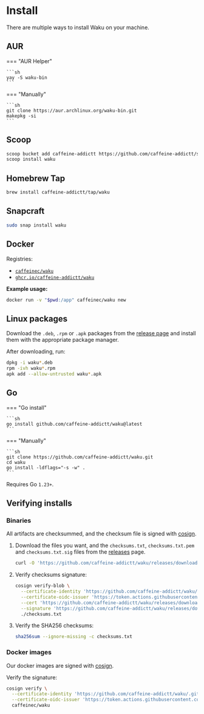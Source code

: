 # Install

There are multiple ways to install Waku on your machine.

## AUR

=== "AUR Helper"

    ```sh
    yay -S waku-bin
    ```

=== "Manually"

    ```sh
    git clone https://aur.archlinux.org/waku-bin.git
    makepkg -si
    ```

## Scoop

```sh
scoop bucket add caffeine-addictt https://github.com/caffeine-addictt/scoop-bucket.git
scoop install waku
```

## Homebrew Tap

```sh
brew install caffeine-addictt/tap/waku
```

## Snapcraft

```sh
sudo snap install waku
```

## Docker

Registries:

- [`caffeinec/waku`](https://hub.docker.com/r/caffeinec/waku)
- [`ghcr.io/caffeine-addictt/waku`](https://github.com/caffeine-addictt/waku/pkgs/container/waku)

**Example usage:**

```sh
docker run -v "$pwd:/app" caffeinec/waku new
```

## Linux packages

Download the `.deb`, `.rpm` or `.apk` packages from the
[release page][releases] and install them with the
appropriate package manager.

After downloading, run:

```sh
dpkg -i waku*.deb
rpm -ivh waku*.rpm
apk add --allow-untrusted waku*.apk
```

## Go

=== "Go install"

    ```sh
    go install github.com/caffeine-addictt/waku@latest
    ```

=== "Manually"

    ```sh
    git clone https://github.com/caffeine-addictt/waku.git
    cd waku
    go install -ldflags="-s -w" .
    ```

Requires Go `1.23+`.

## Verifying installs

### Binaries

All artifacts are checksummed, and the checksum file is signed with [cosign][].

1. Download the files you want, and the `checksums.txt`, `checksums.txt.pem`
   and `checksums.txt.sig` files from the [releases][] page.

   ```sh
   curl -O 'https://github.com/caffeine-addictt/waku/releases/download/v0.9.0/checksums.txt'
   ```

1. Verify checksums signature:

   ```sh
   cosign verify-blob \
     --certificate-identity 'https://github.com/caffeine-addictt/waku/.github/workflows/release.yml@refs/tags/v0.9.0' \
     --certificate-oidc-issuer 'https://token.actions.githubusercontent.com' \
     --cert 'https://github.com/caffeine-addictt/waku/releases/download/v0.9.0/checksums.txt.pem' \
     --signature 'https://github.com/caffeine-addictt/waku/releases/download/v0.9.0/checksums.txt.sig' \
     ./checksums.txt
   ```

1. Verify the SHA256 checksums:

   ```sh
   sha256sum --ignore-missing -c checksums.txt
   ```

### Docker images

Our docker images are signed with [cosign][].

Verify the signature:

```sh
cosign verify \
  --certificate-identity 'https://github.com/caffeine-addictt/waku/.github/workflows/release.yml@refs/tags/v0.9.0' \
  --certificate-oidc-issuer 'https://token.actions.githubusercontent.com' \
  caffeinec/waku
```

[cosign]: https://github.com/sigstore/cosign
[releases]: https://github.com/caffeine-addictt/waku/releases
